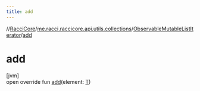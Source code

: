 ```yaml
---
title: add
---
```

//[RacciCore](../../../index.html)/[me.racci.raccicore.api.utils.collections](../index.html)/[ObservableMutableListIterator](index.html)/[add](add.html)



# add



[jvm]\
open override fun [add](add.html)(element: [T](index.html))




